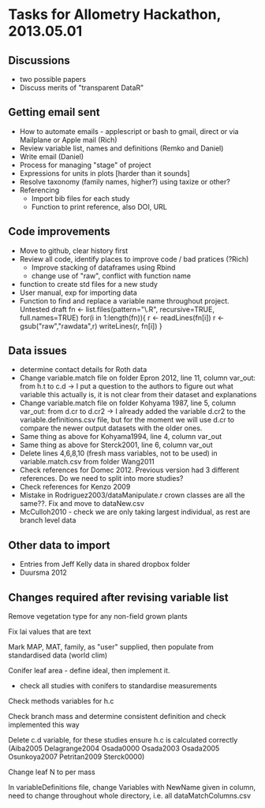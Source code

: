 # Tasks for Allometry Hackathon, 2013.05.01 

## Discussions

* two possible papers
* Discuss merits of "transparent DataR"

## Getting email sent

* How to automate emails - applescript or bash to gmail, direct or via Mailplane or Apple mail (Rich)
* Review variable list, names and definitions (Remko and Daniel)
* Write email (Daniel)
* Process for managing "stage" of project
* Expressions for units in plots [harder than it sounds]
* Resolve taxonomy (family names, higher?) using taxize or other?
* Referencing
   - Import bib files for each study
   - Function to print reference, also DOI, URL


## Code improvements

* Move to github, clear history first
* Review all code, identify places to improve code / bad pratices (?Rich)
    - Improve stacking of dataframes using Rbind
    - change use of "raw", conflict with function name
* function to create std files for a new study
* User manual, exp for importing data
* Function to find and replace a variable name throughout project. Untested draft
    fn <- list.files(pattern="\\.R", recursive=TRUE, full.names=TRUE)
    for(i in 1:length(fn)){
       r <- readLines(fn[i])
       r <- gsub("raw","rawdata",r)
     writeLines(r, fn[i])
    }

## Data issues

* determine contact details for Roth data
* Change variable.match file on folder Epron 2012, line 11, column var_out: from h.t to c.d -> I put a question to the authors to figure out what variable this actually is, it is not clear from their dataset and explanations
* Change variable.match file on folder Kohyama 1987, line 5, column var_out: from d.cr to d.cr2 -> I already added the variable d.cr2 to the variable.definitions.csv file, but for the moment we will use d.cr to compare the newer output datasets with the older ones.
* Same thing as above for Kohyama1994, line 4, column var_out
* Same thing as above for Sterck2001, line 6, column var_out
* Delete lines 4,6,8,10 (fresh mass variables, not to be used) in variable.match.csv from folder Wang2011
* Check references for Domec 2012. Previous version had 3 different references. Do we need to split into more studies?
* Check references for Kenzo 2009
* Mistake in Rodriguez2003/dataManipulate.r crown classes are all the same??. Fix and move to dataNew.csv
* McCulloh2010 - check we are only taking largest individual, as rest are branch level data

## Other data to import

* Entries from Jeff Kelly data in shared dropbox folder
* Duursma 2012


## Changes required after revising variable list

Remove vegetation type for any non-field grown plants

Fix lai values that are text

Mark MAP, MAT, family, as "user" supplied, then populate from standardised data (world clim)

Conifer leaf area - define ideal, then implement it. 
 - check all studies with conifers to standardise measurements

Check methods variables for h.c

Check branch mass and determine consistent definition and check implemented this way

Delete c.d variable, for these studies ensure h.c is calculated correctly (Aiba2005       Delagrange2004 Osada0000      Osada2003      Osada2005      Osunkoya2007   Petritan2009   Sterck0000)

Change leaf N to per mass

In variableDefinitions file, change Variables with NewName given in column, need to change throughout whole directory, i.e. all dataMatchColumns.csv 


